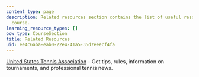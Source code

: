 ```yaml
---
content_type: page
description: Related resources section contains the list of useful resources for the
  course.
learning_resource_types: []
ocw_type: CourseSection
title: Related Resources
uid: ee4c6aba-eab0-22e4-41a5-35d7eeecf4fa
---
```


[United States Tennis Association](http://www.usta.com/) - Get tips, rules, information on tournaments, and professional tennis news.
